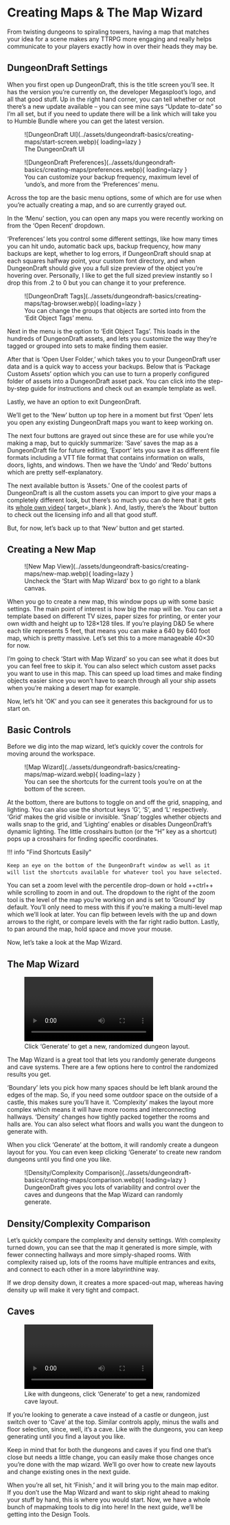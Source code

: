 # Creating Maps & The Map Wizard
From twisting dungeons to spiraling towers, having a map that matches your idea for a scene makes any TTRPG more engaging and really helps communicate to your players exactly how in over their heads they may be.

## DungeonDraft Settings
When you first open up DungeonDraft, this is the title screen you’ll see. It has the version you’re currently on, the developer Megasploot’s logo, and all that good stuff. Up in the right hand corner, you can tell whether or not there’s a new update available – you can see mine says “Update to-date” so I’m all set, but if you need to update there will be a link which will take you to Humble Bundle where you can get the latest version.

<figure markdown>
  ![DungeonDraft UI](../assets/dungeondraft-basics/creating-maps/start-screen.webp){ loading=lazy }
  <figcaption>The DungeonDraft UI</figcaption>
</figure>

<figure class="right w400" markdown>
  ![DungeonDraft Preferences](../assets/dungeondraft-basics/creating-maps/preferences.webp){ loading=lazy }
  <figcaption>You can customize your backup frequency, maximum level of ‘undo’s, and more from the ‘Preferences’ menu.</figcaption>
</figure>

Across the top are the basic menu options, some of which are for use when you’re actually creating a map, and so are currently grayed out.

In the ‘Menu’ section, you can open any maps you were recently working on from the ‘Open Recent’ dropdown.

‘Preferences’ lets you control some different settings, like how many times you can hit undo, automatic back ups, backup frequency, how many backups are kept, whether to log errors, if DungeonDraft should snap at each squares halfway point, your custom font directory, and when DungeonDraft should give you a full size preview of the object you’re hovering over. Personally, I like to get the full sized preview instantly so I drop this from .2 to 0 but you can change it to your preference.

<figure class="left w400" markdown>
  ![DungeonDraft Tags](../assets/dungeondraft-basics/creating-maps/tag-browser.webp){ loading=lazy }
  <figcaption>You can change the groups that objects are sorted into from the ‘Edit Object Tags’ menu.</figcaption>
</figure>

Next in the menu is the option to ‘Edit Object Tags’. This loads in the hundreds of DungeonDraft assets, and lets you customize the way they’re tagged or grouped into sets to make finding them easier.

After that is ‘Open User Folder,’ which takes you to your DungeonDraft user data and is a quick way to access your backups. Below that is ‘Package Custom Assets’ option which you can use to turn a properly configured folder of assets into a DungeonDraft asset pack. You can click into the step-by-step guide for instructions and check out an example template as well.

Lastly, we have an option to exit DungeonDraft.

We’ll get to the ‘New’ button up top here in a moment but first ‘Open’ lets you open any existing DungeonDraft maps you want to keep working on.

The next four buttons are grayed out since these are for use while you’re making a map, but to quickly summarize: ‘Save’ saves the map as a DungeonDraft file for future editing, ‘Export’ lets you save it as different file formats including a VTT file format that contains information on walls, doors, lights, and windows. Then we have the ‘Undo’ and ‘Redo’ buttons which are pretty self-explanatory.

The next available button is ‘Assets.’ One of the coolest parts of DungeonDraft is all the custom assets you can import to give your maps a completely different look, but there’s so much you can do here that it gets its [whole own video](https://www.youtube.com/watch?v=gXSYIY7WjCs){ target=_blank }. And, lastly, there’s the ‘About’ button to check out the licensing info and all that good stuff.

But, for now, let’s back up to that ‘New’ button and get started.

## Creating a New Map

<figure class="left w400" markdown>
  ![New Map View](../assets/dungeondraft-basics/creating-maps/new-map.webp){ loading=lazy }
  <figcaption>Uncheck the ‘Start with Map Wizard’ box to go right to a blank canvas.</figcaption>
</figure>

When you go to create a new map, this window pops up with some basic settings. The main point of interest is how big the map will be. You can set a template based on different TV sizes, paper sizes for printing, or enter your own width and height up to 128×128 tiles. If you’re playing D&D 5e where each tile represents 5 feet, that means you can make a 640 by 640 foot map, which is pretty massive. Let’s set this to a more manageable 40×30 for now.

I’m going to check ‘Start with Map Wizard’ so you can see what it does but you can feel free to skip it. You can also select which custom asset packs you want to use in this map. This can speed up load times and make finding objects easier since you won’t have to search through all your ship assets when you’re making a desert map for example.

Now, let’s hit ‘OK’ and you can see it generates this background for us to start on.

## Basic Controls

Before we dig into the map wizard, let’s quickly cover the controls for moving around the workspace.

<figure class="right w400" markdown>
  ![Map Wizard](../assets/dungeondraft-basics/creating-maps/map-wizard.webp){ loading=lazy }
  <figcaption>You can see the shortcuts for the current tools you’re on at the bottom of the screen.</figcaption>
</figure>

At the bottom, there are buttons to toggle on and off the grid, snapping, and lighting. You can also use the shortcut keys ‘G‘, ‘S‘, and ‘L‘ respectively. ‘Grid’ makes the grid visible or invisible. ‘Snap’ toggles whether objects and walls snap to the grid, and ‘Lighting’ enables or disables DungeonDraft’s dynamic lighting. The little crosshairs button (or the “H” key as a shortcut) pops up a crosshairs for finding specific coordinates.

!!! info "Find Shortcuts Easily"

    Keep an eye on the bottom of the DungeonDraft window as well as it will list the shortcuts available for whatever tool you have selected.

You can set a zoom level with the percentile drop-down or hold ++ctrl++ while scrolling to zoom in and out. The dropdown to the right of the zoom tool is the level of the map you’re working on and is set to ‘Ground’ by default. You’ll only need to mess with this if you’re making a multi-level map which we’ll look at later. You can flip between levels with the up and down arrows to the right, or compare levels with the far right radio button. Lastly, to pan around the map, hold space and move your mouse.

Now, let’s take a look at the Map Wizard.

## The Map Wizard

<figure class="left w450 video_container">
    <video controls="true" allowfullscreen="true">
        <source src="../../assets/dungeondraft-basics/creating-maps/generating-maps.mp4" type="video/mp4">
        Your browser does not support the video tag.
    </video>
    <figcaption markdown>Click ‘Generate’ to get a new, randomized dungeon layout.</figcaption>
</figure>

The Map Wizard is a great tool that lets you randomly generate dungeons and cave systems. There are a few options here to control the randomized results you get.

‘Boundary’ lets you pick how many spaces should be left blank around the edges of the map. So, if you need some outdoor space on the outside of a castle, this makes sure you’ll have it. ‘Complexity’ makes the layout more complex which means it will have more rooms and interconnecting hallways. ‘Density’ changes how tightly packed together the rooms and halls are. You can also select what floors and walls you want the dungeon to generate with.

When you click ‘Generate’ at the bottom, it will randomly create a dungeon layout for you. You can even keep clicking ‘Generate’ to create new random dungeons until you find one you like.

<figure class="right w400" markdown>
  ![Density/Complexity Comparison](../assets/dungeondraft-basics/creating-maps/comparison.webp){ loading=lazy }
  <figcaption>DungeonDraft gives you lots of variability and control over the caves and dungeons that the Map Wizard can randomly generate.</figcaption>
</figure>

## Density/Complexity Comparison

Let’s quickly compare the complexity and density settings. With complexity turned down, you can see that the map it generated is more simple, with fewer connecting hallways and more simply-shaped rooms. With complexity raised up, lots of the rooms have multiple entrances and exits, and connect to each other in a more labyrinthine way.

If we drop density down, it creates a more spaced-out map, whereas having density up will make it very tight and compact.

## Caves

<figure class="right w450 clear video_container">
    <video controls="true" allowfullscreen="true">
        <source src="../../assets/dungeondraft-basics/creating-maps/caves.mp4" type="video/mp4">
        Your browser does not support the video tag.
    </video>
    <figcaption markdown>Like with dungeons, click ‘Generate’ to get a new, randomized cave layout.</figcaption>
</figure>

If you’re looking to generate a cave instead of a castle or dungeon, just switch over to ‘Cave’ at the top. Similar controls apply, minus the walls and floor selection, since, well, it’s a cave. Like with the dungeons, you can keep generating until you find a layout you like.

Keep in mind that for both the dungeons and caves if you find one that’s close but needs a little change, you can easily make those changes once you’re done with the map wizard. We’ll go over how to create new layouts and change existing ones in the next guide.

When you’re all set, hit ‘Finish,’ and it will bring you to the main map editor. If you don’t use the Map Wizard and want to skip right ahead to making your stuff by hand, this is where you would start. Now, we have a whole bunch of mapmaking tools to dig into here! In the next guide, we’ll be getting into the Design Tools.